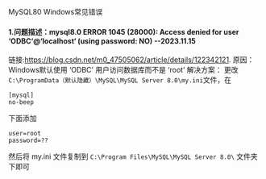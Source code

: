 MySQL80 Windows常见错误

#### 1.问题描述：**mysql8.0 ERROR 1045 (28000): Access denied for user ‘ODBC‘@‘localhost‘ (using password: NO)**  --2023.11.15
链接:<https://blog.csdn.net/m0_47505062/article/details/122342121>.
原因：Windows默认使用 ‘ODBC’ 用户访问数据库而不是 ‘root’
解决方案： 更改 `C:\ProgramData（默认隐藏）\MySQL\MySQL Server 8.0\my.ini`文件，在
```
[mysql]
no-beep
```
下面添加
```  
user=root 
password=??
```
然后将 my.ini 文件复制到 `C:\Program Files\MySQL\MySQL Server 8.0\` 文件夹下即可
